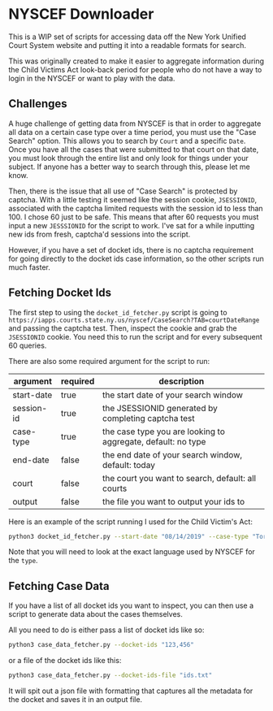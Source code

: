 # NYSCEF Downloader

This is a WIP set of scripts for accessing data off the New York Unified Court System website and putting it into a readable formats for search.

This was originally created to make it easier to aggregate information during the Child Victims Act look-back period for people who do not have a way to login in the NYSCEF or want to play with the data.

## Challenges

A huge challenge of getting data from NYSCEF is that in order to aggregate all data on a certain case type over a time period, you must use the "Case Search" option. This allows you to search by `Court` and a specific `Date`. Once you have all the cases that were submitted to that court on that date, you must look through the entire list and only look for things under your subject. If anyone has a better way to search through this, please let me know.

Then, there is the issue that all use of "Case Search" is protected by captcha. With a little testing it seemed like the session cookie, `JSESSIONID`, associated with the captcha limited requests with the session id to less than 100. I chose 60 just to be safe. This means that after 60 requests you must input a new `JESSSIONID` for the script to work. I've sat for a while inputting new ids from fresh, captcha'd sessions into the script.

However, if you have a set of docket ids, there is no captcha requirement for going directly to the docket ids case information, so the other scripts run much faster.

## Fetching Docket Ids

The first step to using the `docket_id_fetcher.py` script is going to `https://iapps.courts.state.ny.us/nyscef/CaseSearch?TAB=courtDateRange` and passing the captcha test. Then, inspect the cookie and grab the `JSESSIONID` cookie. You need this to run the script and for every subsequent 60 queries.

There are also some required argument for the script to run:

| argument   | required | description                                                  |
|------------|----------|--------------------------------------------------------------|
| start-date | true     | the start date of your search window                         |
| session-id | true     | the JSESSIONID generated by completing captcha test          |
| case-type  | true     | the case type you are looking to aggregate, default: no type |
| end-date   | false    | the end date of your search window, default: today           |
| court      | false    | the court you want to search, default: all courts            |
| output     | false    | the file you want to output your ids to                      |

Here is an example of the script running I used for the Child Victim's Act:

```bash
python3 docket_id_fetcher.py --start-date "08/14/2019" --case-type "Torts - Child Victims Act" --session-id "37B5BE431C206047654303BE1BE00F70.server2037" --ouput "ids.txt"
```

Note that you will need to look at the exact language used by NYSCEF for the `type`.

## Fetching Case Data

If you have a list of all docket ids you want to inspect, you can then use a script to generate data about the cases themselves.

All you need to do is either pass a list of docket ids like so:

```bash
python3 case_data_fetcher.py --docket-ids "123,456"
```

or a file of the docket ids like this:

```bash
python3 case_data_fetcher.py --docket-ids-file "ids.txt"
```

It will spit out a json file with formatting that captures all the metadata for the docket and saves it in an output file.
